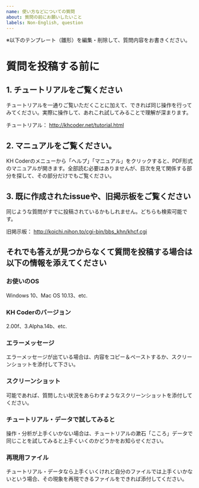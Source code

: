 ```yaml
---
name: 使い方などについての質問
about: 質問の前にお願いしたいこと
labels: Non-English, question
---
```


※以下のテンプレート（雛形）を編集・削除して、質問内容をお書きください。

# 質問を投稿する前に

## 1. チュートリアルをご覧ください
チュートリアルを一通りご覧いただくことに加えて、できれば同じ操作を行ってみてください。実際に操作して、あれこれ試してみることで理解が深まります。

チュートリアル：
http://khcoder.net/tutorial.html

## 2. マニュアルをご覧ください。
KH Coderのメニューから「ヘルプ」「マニュアル」をクリックすると、PDF形式のマニュアルが開きます。全部読む必要はありませんが、目次を見て関係する部分を探して、その部分だけでもご覧ください。

## 3. 既に作成されたissueや、旧掲示板をご覧ください
同じような質問がすでに投稿されているかもしれません。どちらも検索可能です。

旧掲示板：
http://koichi.nihon.to/cgi-bin/bbs_khn/khcf.cgi

## それでも答えが見つからなくて質問を投稿する場合は以下の情報を添えてください

### お使いのOS
Windows 10、Mac OS 10.13、etc.

### KH Coderのバージョン
2.00f、3.Alpha.14b、etc.

### エラーメッセージ
エラーメッセージが出ている場合は、内容をコピー＆ペーストするか、スクリーンショットを添付して下さい。

### スクリーンショット
可能であれば、質問したい状況をあらわすようなスクリーンショットを添付してください。

### チュートリアル・データで試してみると
操作・分析が上手くいかない場合は、チュートリアルの漱石「こころ」データで同じことを試してみると上手くいくのかどうかをお知らせください。

### 再現用ファイル
チュートリアル・データなら上手くいくけれど自分のファイルでは上手くいかないという場合、その現象を再現できるファイルをできれば添付してください。

<!--
なお，Issueの新規作成時には、「○○先生」「○○さま」のように、特定の人だけに宛てて書くような書き出しは避けて下さい。この「Issues」は誰でも返信・議論できる場であり，開発者以外の方にも積極的に質問への返信をご投稿いただければと願っています。新規作成時には，宛名はなしでかまわないと思いますし，書きたい場合は「○○さま，皆さま」のようにしていただければと存じます。Issueを新規作成した後，議論が始まってからは，返信先を明示したい場合もあるでしょうから，必要に応じて宛名をお書きください。
-->